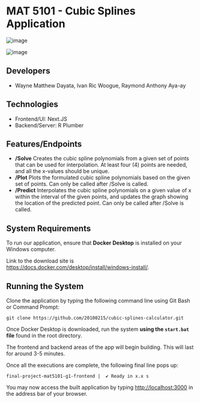 # MAT 5101 - Cubic Splines Application

![image](https://github.com/OG-Habit/mat5101/assets/84717650/38ca659a-5597-473f-9172-193b9c231aa2)

![image](https://github.com/OG-Habit/mat5101/assets/84717650/ce650a97-e2c5-4833-94ed-81bc92f336ed)

## Developers

- Wayne Matthew Dayata, Ivan Ric Woogue, Raymond Anthony Aya-ay

## Technologies 

- Frontend/UI: Next.JS
- Backend/Server: R Plumber

## Features/Endpoints

- **/Solve** Creates the cubic spline polynomials from a given set of points that can be used for interpolation. At least four (4) points are needed, and all the x-values should be unique.
- **/Plot** Plots the formulated cubic spline polynomials based on the given set of points. Can only be called after /Solve is called. 
- **/Predict** Interpolates the cubic spline polynomials on a given value of x within the interval of the given points, and updates the graph showing the location of the predicted point. Can only be called after /Solve is called.

## System Requirements

To run our application, ensure that **Docker Desktop** is installed on your Windows computer. 

Link to the download site is https://docs.docker.com/desktop/install/windows-install/.

## Running the System

Clone the application by typing the following command line using Git Bash or Command Prompt:

```
git clone https://github.com/20100215/cubic-splines-calculator.git
```

Once Docker Desktop is downloaded, run the system **using the `start.bat` file** found in the root directory.

The frontend and backend areas of the app will begin building. This will last for around 3-5 minutes.

Once all the executions are complete, the following final line pops up:
```
final-project-mat5101-g1-frontend |  ✔ Ready in x.x s
```

You may now access the built application by typing [http://localhost:3000](http://localhost:3000) in the address bar of your browser.




